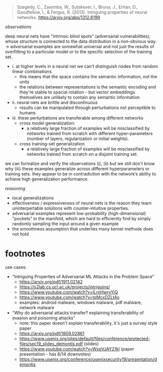 > Szegedy, C., Zaremba, W., Sutskever, I., Bruna, J., Erhan, D., Goodfellow, I., & Fergus, R. (2013). Intriguing properties of neural networks. https://arxiv.org/abs/1312.6199

*observations*

deep neural nets have "intrinsic blind spots" (adversarial vulnerabilities), whose structure is connected to the data distribution in a non-obvious way. → adversarial examples are somewhat universal and not just the results of overfitting to a particular model or to the specific selection of the training set.

- i. at higher levels in a neural net we can't distinguish nodes from random linear combinations
	- this means that the space contains the semantic information, not the units
	- the relations between representations is the semantic encoding and they're stable to spacial rotation - but vector embeddings themselves are unlikely to contain any semantic information
- ii. neural nets are brittle and discontinuous
	- results can be manipulated through perturbations not perceptible to humans
- iii. these perturbations are transferable among different networks
	- cross model generalization:
		- a relatively large fraction of examples will be misclassified by networks trained from scratch with different hyper-parameters (number of layers, regularization or initial weights).
	- cross training-set generalization
		- a relatively large fraction of examples will be misclassified by networks trained from scratch on a disjoint training set.

we can formalize and verify the observations (i), (ii) but we still don't know why (iii) these examples generalize across different hyperparameters or training sets. they appear to be in contradiction with the network’s ability to achieve high generalization performance.

*reasoning*

- local generalizations
- effectiveness / expressiveness of neural nets is the reason they learn uninterpertable solutions with counter-intuitive properties.
- adversarial examples represent low-probability (high-dimensional) "pockets" in the manifold, which are hard to efficiently find by simply randomly sampling the input around a given example
- the smoothness assumption that underlies many kernel methods does not hold

# footnotes

use cases:

- "Intriguing Properties of Adversarial ML Attacks in the Problem Space"
	- https://arxiv.org/pdf/1911.02142
	- https://s2lab.cs.ucl.ac.uk/projects/intriguing/
	- https://www.youtube.com/watch?v=lLrnHwrvYiQ
	- https://www.youtube.com/watch?v=tsMcxDZLt4o
	- examples: android malware, windows malware, pdf malware, network malware
- "Why do adversarial attacks transfer? explaining transferability of evasion and poisoning attacks"
	- note: this paper doesn't explain transferability, it's just a survey style paper
	- https://arxiv.org/pdf/1809.02861
	- https://www.usenix.org/sites/default/files/conference/protected-files/sec19_slides_demontis.pdf (slides)
	- https://www.youtube.com/watch?v=WxgVJAY21kI (paper presentation - has 8/14 downvotes)
	- https://www.usenix.org/conference/usenixsecurity19/presentation/demontis
